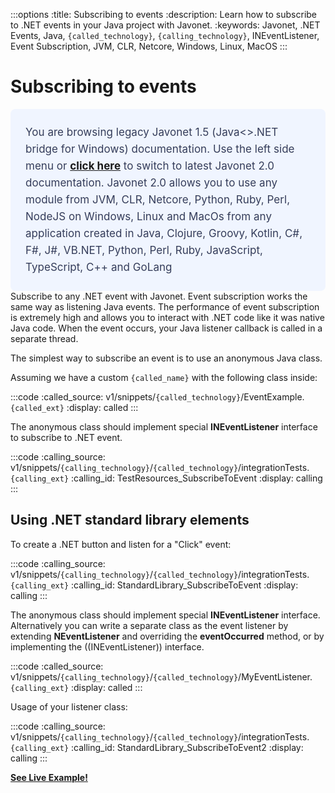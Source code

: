 :::options
:title: Subscribing to events
:description: Learn how to subscribe to .NET events in your Java project with Javonet.
:keywords: Javonet, .NET Events, Java, `{called_technology}`, `{calling_technology}`, INEventListener, Event Subscription, JVM, CLR, Netcore, Windows, Linux, MacOS
:::

# Subscribing to events
<div style="padding: 24px; background: #F0F5FF; border-radius: 8px; flex-direction: column; justify-content: flex-start; align-items: flex-start; gap: 10px; display: flex">
  <div style="justify-content: flex-start; align-items: center; gap: 24px; display: inline-flex">
    <div style="color: #353D5A; font-size: 17px; font-weight: 400; line-height: 27px; letter-spacing: 0.03px; word-wrap: break-word">
You are browsing legacy Javonet 1.5 (Java<>.NET bridge for Windows) documentation. Use the left side menu or <a style="font-weight: bold; text-decoration: underline;" href="/guides/v2/getting-started/about-javonet">click here</a> to switch to latest Javonet 2.0 documentation. Javonet 2.0 allows you to use any module from
JVM, CLR, Netcore, Python, Ruby, Perl, NodeJS on Windows, Linux and MacOs
from any application created in Java, Clojure, Groovy, Kotlin, C#, F#, J#, VB.NET, Python, Perl, Ruby, JavaScript, TypeScript, C++ and GoLang
    </div>
  </div>
</div>
Subscribe to any .NET event with Javonet. Event subscription works the same way as listening Java events. The performance of event subscription is extremely high and allows you to interact with .NET code like it was native Java code. When the event occurs, your Java listener callback is called in a separate thread.  

The simplest way to subscribe an event is to use an anonymous Java class.  
  
Assuming we have a custom `{called_name}` with the following class inside:  

:::code 
:called_source: v1/snippets/`{called_technology}`/EventExample.`{called_ext}`
:display: called
:::

The anonymous class should implement special **INEventListener** interface to subscribe to .NET event.

:::code
:calling_source: v1/snippets/`{calling_technology}`/`{called_technology}`/integrationTests.`{calling_ext}`
:calling_id: TestResources_SubscribeToEvent
:display: calling
:::


## Using .NET standard library elements  
  
To create a .NET button and listen for a "Click" event:

:::code
:calling_source: v1/snippets/`{calling_technology}`/`{called_technology}`/integrationTests.`{calling_ext}`
:calling_id: StandardLibrary_SubscribeToEvent
:display: calling
:::

The anonymous class should implement special **INEventListener** interface. Alternatively you can write a separate class as the event listener by extending **NEventListener** and overriding the **eventOccurred** method, or by implementing the ((INEventListener)) interface.  

:::code
:called_source: v1/snippets/`{calling_technology}`/`{called_technology}`/MyEventListener.`{calling_ext}`
:display: called
:::

Usage of your listener class:


:::code
:calling_source: v1/snippets/`{calling_technology}`/`{called_technology}`/integrationTests.`{calling_ext}`
:calling_id: StandardLibrary_SubscribeToEvent2
:display: calling
:::
  
  
[**See Live Example!**](http://lab.javonet.com/e/5)